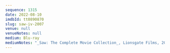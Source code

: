 ```yaml
---
sequence: 1315
date: 2022-08-10
imdbId: tt0890870
slug: saw-iv-2007
venue: null
venueNotes: null
medium: Blu-ray
mediumNotes: "_Saw: The Complete Movie Collection_, Lionsgate Films, 2014"
---
```

